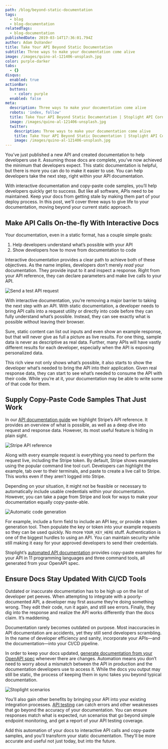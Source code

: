 ```yaml
---
path: /blog/beyond-static-documentation
tags:
  - blog
  - blog-documentation
relatedTags:
  - blog-documentation
publishedDate: 2019-03-14T17:36:01.794Z
author: Adam DuVander
title: Take Your API Beyond Static Documentation
subtitle: Three ways to make your documentation come alive
image: /images/quino-al-121406-unsplash.jpg
color: purple-darker
tabs:
  - {}
disqus:
  enabled: true
actionBar:
  buttons:
    - color: purple
  enabled: false
meta:
  description: Three ways to make your documentation come alive
  robots: 'index, follow'
  title: Take Your API Beyond Static Documentation | Stoplight API Corner
  image: /images/quino-al-121406-unsplash.jpg
  twitter:
    description: Three ways to make your documentation come alive
    title: Take Your API Beyond Static Documentation | Stoplight API Corner
    image: /images/quino-al-121406-unsplash.jpg
---
```

You’ve just published a new API and created documentation to help developers use it. Assuming those docs are complete, you’ve now achieved the minimum that developers expect. This static documentation is helpful, but there is more you can do to make it easier to use. You can help developers take the next step, right within your API documentation.

With interactive documentation and copy-paste code samples, you’ll help developers quickly get to success. But like all software, APIs need to be maintained. Keep your docs from getting stale by making them part of your deploy process. In this post, we’ll cover three ways to give life to your documentation, moving beyond your current static approach.

## Make API Calls On-the-fly With Interactive Docs

Your documentation, even in a static format, has a couple simple goals:

1. Help developers understand what’s possible with your API
2. Show developers how to move from documentation to code

Interactive documentation provides a clear path to achieve both of these objectives. As the name implies, developers don’t merely _read_ your documentation. They provide input to it and inspect a response. Right from your API reference, they can declare parameters and make live calls to your API.

![Send a test API request](/images/bigcommerce-test-request.png "Send a test API request")

With interactive documentation, you’re removing a major barrier to taking the next step with an API. With static documentation, a developer needs to bring API calls into a request utility or directly into code before they can fully understand what’s possible. Instead, they can see exactly what is possible without leaving their browser.

Sure, static content can list out inputs and even show an example response, but that will never give as full a picture as live results. For one thing, sample data is never as descriptive as real data. Further, many APIs will have vastly different results for each developer, especially when the API is exposing personalized data.

This rich view not only shows what’s possible, it also starts to show the developer what’s needed to bring the API into their application. Given real response data, they can start to see what’s needed to consume the API with their code. While you’re at it, your documentation may be able to write some of that code for them.

## Supply Copy-Paste Code Samples That Just Work

In our [API documentation guide](https://stoplight.io/api-documentation-guide/basics/) we highlight Stripe’s API reference. It provides an overview of what is possible, as well as a deep dive into request and response data. However, its most useful feature is hiding in plain sight.

![Stripe API reference](/images/stripe-docs.png "Stripe API reference")

Along with every example request is everything you need to perform the request live, including the Stripe token. By default, Stripe shows examples using the popular command line tool curl. Developers can highlight the example, tab over to their terminals, and paste to create a live call to Stripe. This works even if they aren’t logged into Stripe.

Depending on your situation, it might not be feasible or necessary to automatically include usable credentials within your documentation. However, you can take a page from Stripe and look for ways to make your documentation equally copy-paste-able.

![Automatic code generation](/images/npr-code-generation.png "Automatic code generation")

For example, include a form field to include an API key, or provide a token generation tool. Then populate the key or token into your example requests so they can be used quickly. No more `YOUR_KEY_HERE` stuff. Authentication is one of the biggest hurdles to using an API. You can maintain security while still making it easy for your approved developers to send their credentials.

Stoplight’s [automated API documentation](https://stoplight.io/documentation/) provides copy-paste examples for your API in 11 programming languages and three command tools, all generated from your OpenAPI spec.

## Ensure Docs Stay Updated With CI/CD Tools

Outdated or inaccurate documentation has to be high up on the list of developer pet peeves. When attempting to integrate with a poorly-documented API, a developer may first assume they’re doing something wrong. They edit their code, run it again, and still see errors. Finally, they dig into the response and realize the API works differently than the docs claim. It’s maddening.

Documentation rarely becomes outdated on purpose. Most inaccuracies in API documentation are accidents, yet they still send developers scrambling. In the name of developer efficiency and sanity, incorporate your APIs—and the documentation—into your CI/CD pipeline.

In order to keep your docs updated, [generate documentation from your OpenAPI spec](https://stoplight.io/documentation/generator/) whenever there are changes. Automation means you don’t need to worry about a mismatch between the API in production and the documentation developers use to access it. While the docs you output may still be static, the process of keeping them in sync takes you beyond typical documentation.

![Stoplight scenarios](/images/stoplight-scenario-dashboard.png "Stoplight scenarios")

You’ll also gain other benefits by bringing your API into your existing integration processes. [API testing](https://docs.stoplight.io/testing/introduction) can catch errors and other weaknesses that go beyond the accuracy of your documentation. You can ensure responses match what is expected, run scenarios that go beyond simple endpoint monitoring, and get a report of your API testing coverage.

Add this automation of your docs to interactive API calls and copy-paste samples, and you’ll transform your static documentation. They’ll be more accurate and useful not just today, but into the future.
